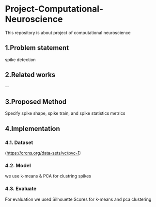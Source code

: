 # Project-Computational-Neuroscience
This repository is about project of computational neuroscience 

## 1.Problem statement
spike detection
## 2.Related works
 --
## 3.Proposed Method
Specify spike shape, spike train, and spike statistics metrics

## 4.Implementation

### 4.1. Dataset
(https://crcns.org/data-sets/vc/pvc-1)
### 4.2. Model
we use k-means & PCA for clustring spikes
### 4.3. Evaluate
For evaluation we used Silhouette Scores for k-means and pca clustering
